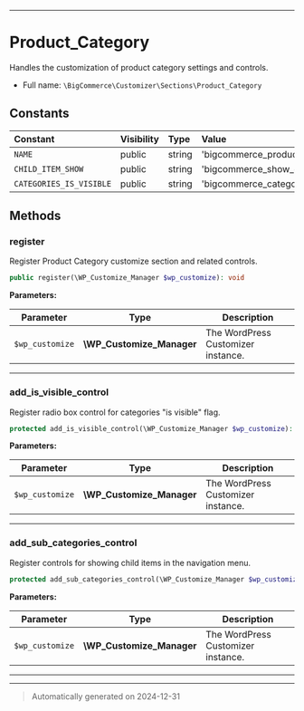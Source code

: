 ***

# Product_Category

Handles the customization of product category settings and controls.



* Full name: `\BigCommerce\Customizer\Sections\Product_Category`


## Constants

| Constant | Visibility | Type | Value |
|:---------|:-----------|:-----|:------|
|`NAME`|public|string|&#039;bigcommerce_product_categories&#039;|
|`CHILD_ITEM_SHOW`|public|string|&#039;bigcommerce_show_child_items&#039;|
|`CATEGORIES_IS_VISIBLE`|public|string|&#039;bigcommerce_categories_is_visible&#039;|


## Methods


### register

Register Product Category customize section and related controls.

```php
public register(\WP_Customize_Manager $wp_customize): void
```








**Parameters:**

| Parameter | Type | Description |
|-----------|------|-------------|
| `$wp_customize` | **\WP_Customize_Manager** | The WordPress Customizer instance. |





***

### add_is_visible_control

Register radio box control for categories "is visible" flag.

```php
protected add_is_visible_control(\WP_Customize_Manager $wp_customize): void
```








**Parameters:**

| Parameter | Type | Description |
|-----------|------|-------------|
| `$wp_customize` | **\WP_Customize_Manager** | The WordPress Customizer instance. |





***

### add_sub_categories_control

Register controls for showing child items in the navigation menu.

```php
protected add_sub_categories_control(\WP_Customize_Manager $wp_customize): void
```








**Parameters:**

| Parameter | Type | Description |
|-----------|------|-------------|
| `$wp_customize` | **\WP_Customize_Manager** | The WordPress Customizer instance. |





***


***
> Automatically generated on 2024-12-31
